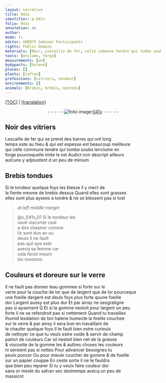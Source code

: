 ```yaml
---
layout: narrative
title: 041v
identifier: p-041v
folio: 041v
annotation: no
author:
mode: tc
editor: GR8975 Seminar Participants
rights: Public Domain
materials: [Noir, Lescaille de fer, celle commune tendre qui tombe soubs lenclume, nel, noir, minium, fiente mesme de brebis, doreure, verre, eau gommee, argent, or, gomme, papier, safran, massicot]
tools: [enclume, forge]
measurements: [an]
bodyparts: [halene]
places: []
plants: [safran]
professions: [vitriers, tondeur]
environments: []
animals: [Brebis, brebis, moutons]
---
```


 <p><a href="{{ site.baseurl }}/diplomatic/">[TOC]</a> | <a href="{{ site.baseurl }}/texts/p-041v_tl/" target="_blank">[translation]</a></p><div class="folio" align="center">- - - - - <a href="http://gallica.bnf.fr/ark:/12148/btv1b10500001g/f88.image" target="_blank"><img src="https://cu-mkp.github.io/2017-workshop-edition/assets/photo-icon.png" alt="folio image: " style="display:inline-block; margin-bottom:-3px;"/>041v</a> - - - - - </div>  
  

## <span class="m">Noir</span> des <span class="pro">vitriers</span>

 
<span class="m">Lescaille de fer</span> qui se prend des barres qui ont <span class="tmp">long<br/> temps</span> este au foeu & qui est espesse est beaucoup meilleure<br/> qui <span class="m">celle commune tendre qui tombe soubs l<span class="tl">enclume</span></span> en<br/> <span class="tl">forge</span> pourcequelle imite le <span class="m">nel</span> Audict <span class="m">noir</span> descript ailleurs<br/> aulcuns y adjoustent <span class="del">d</span> un peu de <span class="m">minium</span> 
 
 
  

## <span class="al">Brebis</span> tondues

 
Si le <span class="pro">tondeur</span> quelque foys les blesse il y mect <span class="del"><span class="ill"></span></span> de<br/> la <span class="m">fiente mesme de <span class="al">brebis</span></span> dessus Quand elles sont grasses<br/> elles sont plus aysees a tondre & ne se blessent pas si tost
 
> *at left middle margin*
> 
> 
>  @c_041v_01 Si le <span class="pro">tondeur</span> les<br/> veult viscorter cest<br/> a dire chastrer co<span class="exp">mm</span>e<br/> ilz sont dun <span class="ms"><span class="tmp">an</span></span> ou<br/> deulx Il ne fault<br/> pas quil aye este<br/> avecq sa femme car<br/> cela feroit mourir<br/> les <span class="al">moutons</span> 
 
 
  

## Couleurs et <span class="m">doreure</span> sur le <span class="m">verre</span>

 
Il ne fault pas donner l<span class="m">eau gommee</span> si forte sur le<br/> <span class="m">verre</span> pour la couche de <span class="del">lor que de</span> l<span class="m">argent</span> que de l<span class="m">or</span> pourceq<span class="exp">ue</span><br/> une foeille d<span class="m">argent</span> est deulx foys plus forte quune foeille<br/> d<span class="m">or</span> L<span class="m">argent</span> aussy est plus dur Et par ainsy ne sesgratigne<br/> pas si aysem<span class="exp">ent</span> <span class="del">Q</span> Et si la <span class="m">gomme</span> nestoit pour l<span class="m">argent</span> un peu<br/> forte il ne se refendroit pas si nettem<span class="exp">ent</span> Quand tu travailles<br/> <span class="del">lhumid</span> lexalation de ton <span class="bp">halene</span> humecte la foeille couchee<br/> sur le <span class="m">verre</span> & par ainsy il sera bon en travaillant de<br/> le chaufer quelque foys Il te fault bien estre curieulx<br/> de nettoyer ce que tu veulx estre vuide & servir de champ<br/> painct de couleurs Car sil nestoit bien net de la graisse<br/> & viscosite de la <span class="m">gomme</span> <span class="del">les</span> & aultres choses les couleurs<br/> ni seroient pas si nettes Pour advancer besoignes tu<br/> peulx poncer Ou pour mieulx coucher de <span class="m">gomme</span> & de foeille<br/> sur un <span class="m">papier</span> couppe En ceste sorte il ne te fauldra<br/> que bien peu reparer Si tu y veulx faire couleur d<span class="m">or</span><br/> sans <span class="m">or</span> mesle du <span class="m"><span class="pa">safran</span></span> sec destrempe avecq un peu de<br/> <span class="m">massicot</span> 
 
 
